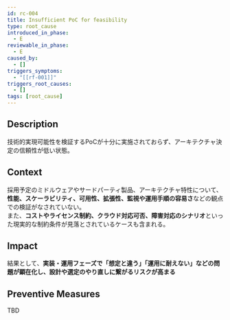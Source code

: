```yaml
---
id: rc-004
title: Insufficient PoC for feasibility
type: root_cause
introduced_in_phase:
  - E
reviewable_in_phase:
  - E
caused_by:
  - []
triggers_symptoms:
  - "[[rf-001]]"
triggers_root_causes:
  - []
tags: [root_cause]
---
```


## Description
技術的実現可能性を検証するPoCが十分に実施されておらず、アーキテクチャ決定の信頼性が低い状態。

## Context
採用予定のミドルウェアやサードパーティ製品、アーキテクチャ特性について、**性能、スケーラビリティ、可用性、拡張性、監視や運用手順の容易さ**などの観点での検証がなされていない。  
また、**コストやライセンス制約、クラウド対応可否、障害対応のシナリオ**といった現実的な制約条件が見落とされているケースも含まれる。

## Impact
結果として、**実装・運用フェーズで「想定と違う」「運用に耐えない」などの問題が顕在化し、設計や選定のやり直しに繋がるリスクが高まる**

## Preventive Measures
TBD
